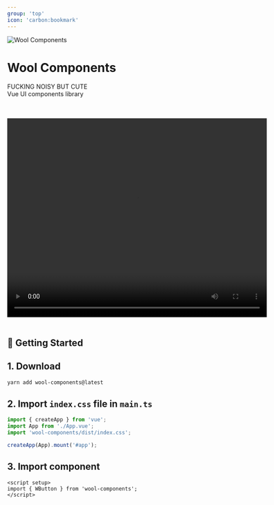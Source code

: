 ```yaml
---
group: 'top'
icon: 'carbon:bookmark'
---
```


<img src="https://raw.githubusercontent.com/woolimi/wool-components/master/assets/sheep.svg" alt="Wool Components" class="mx-auto w-[300px] h-[300px]" />

<h1 class="text-center text-5xl">Wool Components</h1>
<p class="text-2xl text-center">
	<span class="font-extrabold">FUCKING NOISY BUT CUTE<span><br/> Vue UI components library
</p>

<br/>
<br/>

<video width="600" height="460" controls class="mx-auto border-black border-2">
  <source src="https://prismic-io.s3.amazonaws.com/woolimi/9b4d8c28-52ca-4d9f-b504-12e6c8c264d0_Wool-Components.mp4" type="video/mp4">
	Your browser does not support the video tag.
</video>

<br/>
<br/>

<h2 class="text-4xl">🐑 Getting Started</h2>

## 1. Download

```bash
yarn add wool-components@latest
```

## 2. Import `index.css` file in `main.ts`

```js
import { createApp } from 'vue';
import App from './App.vue';
import 'wool-components/dist/index.css';

createApp(App).mount('#app');
```

## 3. Import component

```vue
<script setup>
import { WButton } from 'wool-components';
</script>
```
